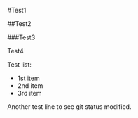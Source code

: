 #Test1

##Test2

###Test3

Test4

Test list:
* 1st item
* 2nd item
* 3rd item

Another test line to see git status modified.